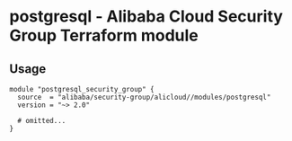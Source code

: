 # postgresql - Alibaba Cloud Security Group Terraform module

## Usage

```hcl
module "postgresql_security_group" {
  source  = "alibaba/security-group/alicloud//modules/postgresql"
  version = "~> 2.0"

  # omitted...
}
```

<!-- BEGINNING OF PRE-COMMIT-TERRAFORM DOCS HOOK -->
<!-- END OF PRE-COMMIT-TERRAFORM DOCS HOOK -->
